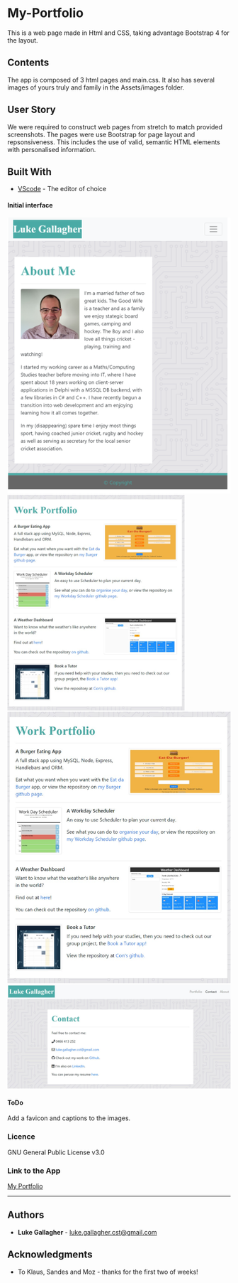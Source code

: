 # My-Portfolio
This is a web page made in Html and CSS, taking advantage Bootstrap 4 for the layout.

## Contents
<p>
The app is composed of 3 html pages and main.css. It also has several images of yours truly and family in the Assets/images folder.

</p>

## User Story
<p>
We were required to construct web pages from stretch to match provided screenshots. The pages were use Bootstrap for page layout and repsonsiveness.
This includes the use of valid, semantic HTML elements with personalised information.
</p>

## Built With

* [VScode](https://code.visualstudio.com/) - The editor of choice

#### Initial interface
![Screenshot of About Me page](https://github.com/galluk/My-Portfolio/blob/master/Assets/Images/screenshot1.png)
<img src="https://github.com/galluk/My-Portfolio/blob/master/Assets/Images/work-portfolio.jpg" width="400" />
![Screenshot of Portfolio page](https://github.com/galluk/My-Portfolio/blob/master/Assets/Images/work-portfolio.jpg)
![Screenshot of Contact page](https://github.com/galluk/My-Portfolio/blob/master/Assets/Images/contact.jpg)

#### ToDo
Add a favicon and captions to the images. 

### Licence

GNU General Public License v3.0

### Link to the App
<a href="https://galluk.github.io/My-Portfolio/index.html">My Portfolio</a>
<hr>

## Authors

* **Luke Gallagher** - 
luke.gallagher.cst@gmail.com

## Acknowledgments

* To Klaus, Sandes and Moz - thanks for the first two of weeks! 
